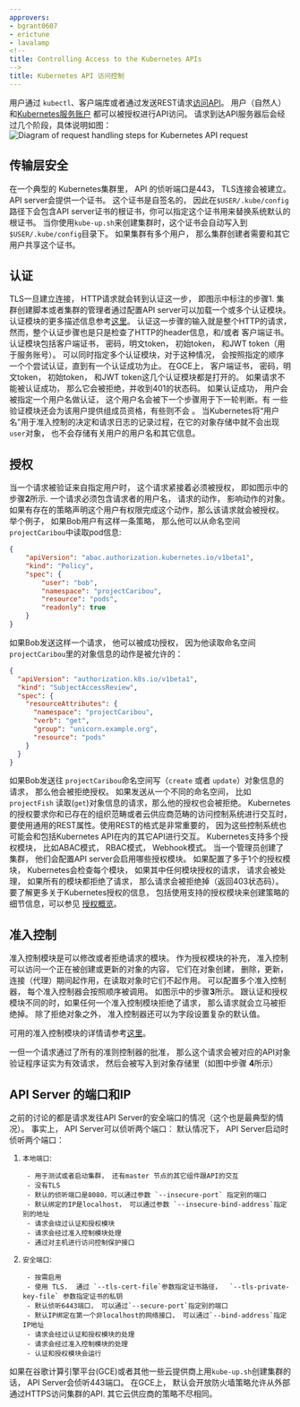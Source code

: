 ```yaml
---
approvers:
- bgrant0607
- erictune
- lavalamp
<!--
title: Controlling Access to the Kubernetes APIs
--> 
title: Kubernetes API 访问控制
---
```


<!--
Users [access the API](/docs/user-guide/accessing-the-cluster) using `kubectl`,
client libraries, or by making REST requests.  Both human users and
[Kubernetes service accounts](/docs/tasks/configure-pod-container/configure-service-account/) can be
authorized for API access.
When a request reaches the API, it goes through several stages, illustrated in the
following diagram:
--> 

用户通过 `kubectl`、客户端库或者通过发送REST请求[访问API](/docs/user-guide/accessing-the-cluster)。 用户（自然人）和[Kubernetes服务账户](/docs/tasks/configure-pod-container/configure-service-account/) 都可以被授权进行API访问。
请求到达API服务器后会经过几个阶段，具体说明如图：
![Diagram of request handling steps for Kubernetes API request](/images/docs/admin/access-control-overview.svg)
<!--
## Transport Security

In a typical Kubernetes cluster, the API served on port 443.  A TLS connection is
established.  The API server presents a certificate.  This certificate is
often self-signed, so `$USER/.kube/config` on the user's machine typically
contains the root certificate for the API server's certificate, which when specified
is used in place of the system default root certificates.  This certificate is typically
automatically written into your `$USER/.kube/config` when you create a cluster yourself
using `kube-up.sh`.  If the cluster has multiple users, then the creator needs to share
the certificate with other users.
-->
##  传输层安全

在一个典型的 Kubernetes集群里， API 的侦听端口是443， TLS连接会被建立。 API server会提供一个证书。 这个证书是自签名的， 因此在`$USER/.kube/config`路径下会包含API server证书的根证书，你可以指定这个证书用来替换系统默认的根证书。 当你使用`kube-up.sh`来创建集群时，这个证书会自动写入到`$USER/.kube/config`目录下。 如果集群有多个用户， 那么集群创建者需要和其它用户共享这个证书。 

<!--
## Authentication

Once TLS is established, the HTTP request moves to the Authentication step.
This is shown as step **1** in the diagram.
The cluster creation script or cluster admin configures the API server to run
one or more Authenticator Modules.
Authenticators are described in more detail [here](/docs/admin/authentication/).
The input to the authentication step is the entire HTTP request, however, it typically
just examines the headers and/or client certificate.

Authentication modules include Client Certificates, Password, and Plain Tokens,
Bootstrap Tokens, and JWT Tokens (used for service accounts).

Multiple authentication modules can be specified, in which case each one is tried in sequence,
until one of them succeeds.

On GCE, Client Certificates, Password, Plain Tokens, and JWT Tokens are all enabled.

If the request cannot be authenticated, it is rejected with HTTP status code 401.
Otherwise, the user is authenticated as a specific `username`, and the user name
is available to subsequent steps to use in their decisions.  Some authenticators
also provide the group memberships of the user, while other authenticators
do not.

While Kubernetes uses "usernames" for access control decisions and in request logging,
it does not have a `user` object nor does it store usernames or other information about
users in its object store.
-->

## 认证
 TLS一旦建立连接， HTTP请求就会转到认证这一步， 即图示中标注的步骤1. 
集群创建脚本或者集群的管理者通过配置API server可以加载一个或多个认证模块。 认证模块的更多描述信息参考[这里](/docs/admin/authentication/)。
认证这一步骤的输入就是整个HTTP的请求， 然而，整个认证步骤也是只是检查了HTTP的header信息，和/或者 客户端证书。
认证模块包括客户端证书， 密码，明文token， 初始token， 和JWT token（用于服务账号）。
可以同时指定多个认证模块，对于这种情况， 会按照指定的顺序一个个尝试认证，直到有一个认证成功为止。 
在GCE上，  客户端证书， 密码，明文token， 初始token， 和JWT token这几个认证模块都是打开的。 
如果请求不能被认证成功， 那么它会被拒绝，并收到401的状态码。 
如果认证成功， 用户会被指定一个用户名做认证， 这个用户名会被下一个步骤用于下一轮判断。有 一些验证模块还会为该用户提供组成员资格，有些则不会 。
当Kubernetes将“用户名”用于准入控制的决定和请求日志的记录过程，在它的对象存储中就不会出现`user`对象， 也不会存储有关用户的用户名和其它信息。 
<!--
## Authorization

After the request is authenticated as coming from a specific user, the request must be authorized. This is shown as step **2** in the diagram. 

A request must include the username of the requester, the requested action, and the object affected by the action. The request is authorized if an existing policy declares that the user has permissions to complete the requested action. 
For example, if Bob has the policy below, then he can read pods only in the namespace `projectCaribou`:

```json
{
    "apiVersion": "abac.authorization.kubernetes.io/v1beta1",
    "kind": "Policy",
    "spec": {
        "user": "bob",
        "namespace": "projectCaribou",
        "resource": "pods",
        "readonly": true
    }
}
```
If Bob makes the following request, the request is authorized because he is allowed to read objects in the `projectCaribou` namespace:

```json
{
  "apiVersion": "authorization.k8s.io/v1beta1",
  "kind": "SubjectAccessReview",
  "spec": {
    "resourceAttributes": {
      "namespace": "projectCaribou",
      "verb": "get",
      "group": "unicorn.example.org",
      "resource": "pods"
    }
  }
}
```
If Bob makes a request to write (`create` or `update`) to the objects in the `projectCaribou` namespace, his authorization is denied. If Bob makes a request to read (`get`) objects in a different namespace such as `projectFish`, then his authorization is denied. 

Kubernetes authorization requires that you use common REST attributes to interact with existing organization-wide or cloud-provider-wide access control systems. It is important to use REST formatting because these control systems might interact with other APIs besides the Kubernetes API.

Kubernetes supports multiple authorization modules, such as ABAC mode, RBAC Mode, and Webhook mode. When an administrator creates a cluster, they configured the authorization modules that should be used in the API server. If more than one authorization modules are configured, Kubernetes checks each module, and if any module authorizes the request, then the request can proceed. If all of the modules deny the request, then the request is denied (HTTP status code 403).

To learn more about Kubernetes authorization, including details about creating policies using the supported authorization modules, see [Authorization Overview](/docs/admin/authorization). 
-->

## 授权
当一个请求被验证来自指定用户时，  这个请求紧接着必须被授权， 即如图示中的步骤**2**所示. 
一个请求必须包含请求者的用户名， 请求的动作， 影响动作的对象。 如果有存在的策略声明这个用户有权限完成这个动作，那么该请求就会被授权。
举个例子， 如果Bob用户有这样一条策略， 那么他可以从命名空间 `projectCaribou`中读取pod信息: 
```json
{
    "apiVersion": "abac.authorization.kubernetes.io/v1beta1",
    "kind": "Policy",
    "spec": {
        "user": "bob",
        "namespace": "projectCaribou",
        "resource": "pods",
        "readonly": true
    }
}
```
如果Bob发送这样一个请求， 他可以被成功授权， 因为他读取命名空间 `projectCaribou`里的对象信息的动作是被允许的：
```json
{
  "apiVersion": "authorization.k8s.io/v1beta1",
  "kind": "SubjectAccessReview",
  "spec": {
    "resourceAttributes": {
      "namespace": "projectCaribou",
      "verb": "get",
      "group": "unicorn.example.org",
      "resource": "pods"
    }
  }
}
```
如果Bob发送往 `projectCaribou`命名空间写（`create` 或者 `update`）对象信息的请求， 那么他会被拒绝授权。 如果发送从一个不同的命名空间， 比如`projectFish`  读取(`get`)对象信息的请求，那么他的授权也会被拒绝。 Kubernetes的授权要求你和已存在的组织范畴或者云供应商范畴的访问控制系统进行交互时， 要使用通用的REST属性。使用REST的格式是非常重要的， 因为这些控制系统也可能会和包括Kubernetes API在内的其它API进行交互。 
Kubernetes支持多个授权模块， 比如ABAC模式， RBAC模式， Webhook模式。 
当一个管理员创建了集群， 他们会配置API server会启用哪些授权模块。 如果配置了多于1个的授权模块， Kubernetes会检查每个模块， 如果其中任何模块授权的请求， 请求会被处理， 如果所有的模块都拒绝了请求， 那么请求会被拒绝掉（返回403状态码）。 
要了解更多关于Kubernetes授权的信息， 包括使用支持的授权模块来创建策略的细节信息，可以参见 [授权概览](/docs/admin/authorization)。

<!--
## Admission Control

Admission Control Modules are software modules that can modify or reject requests.
In addition to the attributes available to Authorization Modules, Admission
Control Modules can access the contents of the object that is being created or updated.
They act on objects being created, deleted, updated or connected (proxy), but not reads.

Multiple admission controllers can be configured.  Each is called in order.

This is shown as step **3** in the diagram.

Unlike Authentication and Authorization Modules, if any admission controller module
rejects, then the request is immediately rejected.

In addition to rejecting objects, admission controllers can also set complex defaults for
fields.

The available Admission Control Modules are described [here](/docs/admin/admission-controllers/).

Once a request passes all admission controllers, it is validated using the validation routines
for the corresponding API object, and then written to the object store (shown as step **4**).
-->

## 准入控制
准入控制模块是可以修改或者拒绝请求的模块。
作为授权模块的补充， 准入控制可以访问一个正在被创建或更新的对象的内容， 
它们在对象创建， 删除，更新， 连接（代理）期间起作用，在读取对象时它们不起作用。 
可以配置多个准入控制器， 每个准入控制器会按照顺序被调用。 
如图示中的步骤**3**所示。 
跟认证和授权模块不同的时，如果任何一个准入控制模块拒绝了请求， 那么请求就会立马被拒绝掉。 
除了拒绝对象之外， 准入控制器还可以为字段设置复杂的默认值。 

可用的准入控制模块的详情请参考[这里](/docs/admin/admission-controllers/)。 

一但一个请求通过了所有的准则控制器的批准， 那么这个请求会被对应的API对象验证程序证实为有效请求， 然后会被写入到对象存储里（如图中步骤 **4**所示）
<!--
## API Server Ports and IPs

The previous discussion applies to requests sent to the secure port of the API server
(the typical case).  The API server can actually serve on 2 ports:

By default the Kubernetes API server serves HTTP on 2 ports:

  1. `Localhost Port`:

          - is intended for testing and bootstrap, and for other components of the master node
            (scheduler, controller-manager) to talk to the API
          - no TLS
          - default is port 8080, change with `--insecure-port` flag.
          - defaults IP is localhost, change with `--insecure-bind-address` flag.
          - request **bypasses** authentication and authorization modules.
          - request handled by admission control module(s).
          - protected by need to have host access

  2. `Secure Port`:

          - use whenever possible
          - uses TLS.  Set cert with `--tls-cert-file` and key with `--tls-private-key-file` flag.
          - default is port 6443, change with `--secure-port` flag.
          - default IP is first non-localhost network interface, change with `--bind-address` flag.
          - request handled by authentication and authorization modules.
          - request handled by admission control module(s).
          - authentication and authorisation modules run.

When the cluster is created by `kube-up.sh`, on Google Compute Engine (GCE),
and on several other cloud providers, the API server serves on port 443.  On
GCE, a firewall rule is configured on the project to allow external HTTPS
access to the API. Other cluster setup methods vary.
-->

##  API Server 的端口和IP
之前的讨论的都是请求发往API Server的安全端口的情况（这个也是最典型的情况）。 事实上， API Server可以侦听两个端口：
默认情况下， API Server启动时侦听两个端口：
  1. `本地端口`:

          - 用于测试或者启动集群， 还有master 节点的其它组件跟API的交互
          - 没有TLS
          - 默认的侦听端口是8080，可以通过参数 `--insecure-port` 指定别的端口
          - 默认绑定的IP是localhost， 可以通过参数 `--insecure-bind-address`指定别的地址
          - 请求会绕过认证和授权模块
          - 请求会经过准入控制模块处理
          - 通过对主机进行访问控制保护接口

  2. `安全端口`:

          - 按需启用
          - 使用 TLS.  通过 `--tls-cert-file`参数指定证书路径，  `--tls-private-key-file` 参数指定证书的私钥
          - 默认侦听6443端口， 可以通过`--secure-port`指定别的端口
          - 默认IP绑定在第一个非localhost的网络接口， 可以通过`--bind-address`指定IP地址
          - 请求会经过认证和授权模块的处理
          - 请求会经过准入控制模块的处理
          - 认证和授权模块会运行
如果在谷歌计算引擎平台(GCE)或者其他一些云提供商上用`kube-up.sh`创建集群的话， API Server会侦听443端口。 在GCE上， 默认会开放防火墙策略允许从外部通过HTTPS访问集群的API. 其它云供应商的策略不尽相同。 
